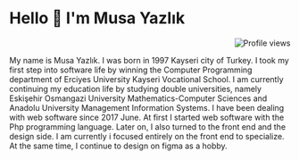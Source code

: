 # Hello 👋 I'm Musa Yazlık

<img align="right" src="https://gpvc.arturio.dev/musayazlik" alt="Profile views">

<br>

My name is Musa Yazlık. I was born in 1997 Kayseri city of Turkey. I took my first step into software life by winning the Computer Programming department of Erciyes University Kayseri Vocational School. I am currently continuing my education life by studying double universities, namely Eskişehir Osmangazi University Mathematics-Computer Sciences and Anadolu University Management Information Systems. I have been dealing with web software since 2017 June. At first I started web software with the Php programming language. Later on, I also turned to the front end and the design side. I am currently i focused entirely on the front end to specialize. At the same time, I continue to design on figma as a hobby.



